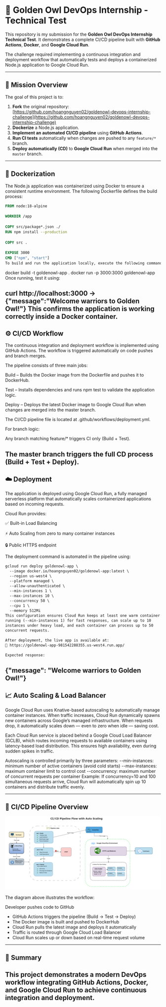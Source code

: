 # 🦉 Golden Owl DevOps Internship - Technical Test

This repository is my submission for the **Golden Owl DevOps Internship Technical Test**. It demonstrates a complete CI/CD pipeline built with **GitHub Actions**, **Docker**, and **Google Cloud Run**.

The challenge required implementing a continuous integration and deployment workflow that automatically tests and deploys a containerized Node.js application to Google Cloud Run.

---

## 🌟 Mission Overview

The goal of this project is to:

1. **Fork** the original repository: [https://github.com/hoangnguyen02/goldenowl-devops-internship-challenge](https://github.com/hoangnguyen02/goldenowl-devops-internship-challenge)
2. **Dockerize** a Node.js application.
3. **Implement an automated CI/CD pipeline** using **GitHub Actions**.
4. **Run CI tests** automatically when changes are pushed to any `feature/*` branch.
5. **Deploy automatically (CD)** to **Google Cloud Run** when merged into the `master` branch.

---

## 🐳 Dockerization

The Node.js application was containerized using Docker to ensure a consistent runtime environment. The following Dockerfile defines the build process:

```Dockerfile
FROM node:18-alpine

WORKDIR /app

COPY src/package*.json ./
RUN npm install --production

COPY src .

EXPOSE 3000
CMD ["npm", "start"]
To build and run the application locally, execute the following commands:
```
docker build -t goldenowl-app .
docker run -p 3000:3000 goldenowl-app
Once running, test it using:

curl http://localhost:3000
→ {"message":"Welcome warriors to Golden Owl!"}
This confirms the application is working correctly inside a Docker container.
---
## ⚙️ CI/CD Workflow
The continuous integration and deployment workflow is implemented using GitHub Actions. The workflow is triggered automatically on code pushes and branch merges.

The pipeline consists of three main jobs:

Build – Builds the Docker image from the Dockerfile and pushes it to DockerHub.

Test – Installs dependencies and runs npm test to validate the application logic.

Deploy – Deploys the latest Docker image to Google Cloud Run when changes are merged into the master branch.

The CI/CD pipeline file is located at .github/workflows/deployment.yml.

For branch logic:

Any branch matching feature/* triggers CI only (Build + Test).

The master branch triggers the full CD process (Build + Test + Deploy).
---

## ☁️ Deployment
The application is deployed using Google Cloud Run, a fully managed serverless platform that automatically scales containerized applications based on incoming requests.

Cloud Run provides:

✅ Built-in Load Balancing

⚡ Auto Scaling from zero to many container instances

🔒 Public HTTPS endpoint

The deployment command is automated in the pipeline using:
```
gcloud run deploy goldenowl-app \
  --image docker.io/hoangnguyen02/goldenowl-app:latest \
  --region us-west4 \
  --platform managed \
  --allow-unauthenticated \
  --min-instances 1 \
  --max-instances 10 \
  --concurrency 50 \
  --cpu 1 \
  --memory 512Mi
This configuration ensures Cloud Run keeps at least one warm container running (--min-instances 1) for fast responses, can scale up to 10 instances under heavy load, and each container can process up to 50 concurrent requests.

After deployment, the live app is available at:
🔗 https://goldenowl-app-981542288355.us-west4.run.app/

Expected response:
```
{"message": "Welcome warriors to Golden Owl!"}
---

## 📈 Auto Scaling & Load Balancer
Google Cloud Run uses Knative-based autoscaling to automatically manage container instances. When traffic increases, Cloud Run dynamically spawns new containers across Google’s managed infrastructure. When requests drop, it automatically scales down — even to zero when idle — saving cost.

Each Cloud Run service is placed behind a Google Cloud Load Balancer (GCLB), which routes incoming requests to available containers using latency-based load distribution. This ensures high availability, even during sudden spikes in traffic.

Autoscaling is controlled primarily by three parameters:
--min-instances: minimum number of active containers (avoid cold starts)
--max-instances: maximum container limit to control cost
--concurrency: maximum number of concurrent requests per container
Example: If concurrency=10 and 100 simultaneous requests arrive, Cloud Run will automatically spin up 10 containers and distribute traffic evenly.

---

## 🧭 CI/CD Pipeline Overview
<p align="center"> <img src="./image/visual-flow-diagram.png" width="800" alt="CI/CD Pipeline Diagram"> </p>
The diagram above illustrates the workflow:

Developer pushes code to GitHub
 - GitHub Actions triggers the pipeline (Build → Test → Deploy)
 - The Docker image is built and pushed to DockerHub
 - Cloud Run pulls the latest image and deploys it automatically
 - Traffic is routed through Google Cloud Load Balancer
 - Cloud Run scales up or down based on real-time request volume
---

## 🧠 Summary
This project demonstrates a modern DevOps workflow integrating GitHub Actions, Docker, and Google Cloud Run to achieve continuous integration and deployment.
---
